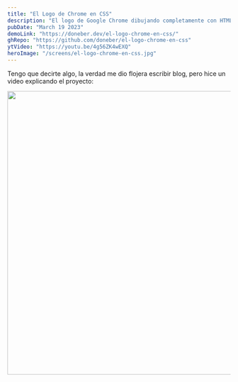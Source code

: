 ```yaml
---
title: "El Logo de Chrome en CSS"
description: "El logo de Google Chrome dibujando completamente con HTML básico y todo el poder de CSS."
pubDate: "March 19 2023"
demoLink: "https://doneber.dev/el-logo-chrome-en-css/"
ghRepo: "https://github.com/doneber/el-logo-chrome-en-css"
ytVideo: "https://youtu.be/4g56ZK4wEXQ"
heroImage: "/screens/el-logo-chrome-en-css.jpg"
---
```


Tengo que decirte algo, la verdad me dio flojera escribir blog, pero hice un video explicando el proyecto:

<a href="https://youtu.be/4g56ZK4wEXQ">
  <img src="https://img.youtube.com/vi/4g56ZK4wEXQ/maxresdefault.jpg" width="640" />
</a>
